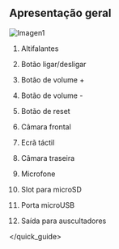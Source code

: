 ## Apresentação geral

![Imagen1](http://static.energysistem.com/images/manuals/42800/58b00f724b41e.jpg)

1. Altifalantes

2. Botão ligar/desligar

3. Botão de volume +

4. Botão de volume -

5. Botão de reset

6. Câmara frontal

7. Ecrã táctil

8. Câmara traseira

9. Microfone

10. Slot para microSD

11. Porta microUSB

12. Saída para auscultadores

</quick_guide>

